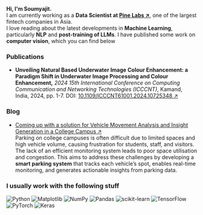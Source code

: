 **Hi, I'm Soumyajit.**  
I am currently working as a **Data Scientist at [Pine Labs ↗](https://www.pinelabs.com/)**, one of the largest fintech companies in Asia.  
I love reading about the latest developments in **Machine Learning**, particularly **NLP** and **post-training of LLMs**.
I have published some work on **computer vision**, which you can find below

### Publications
- **Unveiling Natural Based Underwater Image Colour Enhancement: a Paradigm Shift in Underwater Image Processing and Colour Enhancement,**  *2024 15th International Conference on Computing Communication and Networking Technologies (ICCCNT)*, Kamand, India, 2024, pp. 1-7. DOI: [10.1109/ICCCNT61001.2024.10725348 ↗](https://ieeexplore.ieee.org/document/10725348)

### Blog
- [Coming up with a solution for Vehicle Movement Analysis and Insight Generation in a College Campus ↗](https://medium.com/@roysoumyajit/coming-up-with-a-solution-for-vehicle-movement-analysis-and-insight-generation-in-a-college-campus-b76aa7e84de0)  
  Parking on college campuses is often difficult due to limited spaces and high vehicle volume, causing frustration for students, staff, and visitors. The lack of an efficient monitoring system leads to poor space utilisation and congestion. This aims to address these challenges by developing a **smart parking system** that tracks each vehicle’s spot, enables real-time monitoring, and generates actionable insights from parking data.

### I usually work with the following stuff  
![Python](https://img.shields.io/badge/python-3670A0?style=flat&logo=python&logoColor=ffdd54)
![Matplotlib](https://img.shields.io/badge/Matplotlib-%23ffffff.svg?style=flat&logo=Matplotlib&logoColor=black)
![NumPy](https://img.shields.io/badge/numpy-%23013243.svg?style=flat&logo=numpy&logoColor=white)
![Pandas](https://img.shields.io/badge/pandas-%23150458.svg?style=flat&logo=pandas&logoColor=white)
![scikit-learn](https://img.shields.io/badge/scikit--learn-%23F7931E.svg?style=flat&logo=scikit-learn&logoColor=white)
![TensorFlow](https://img.shields.io/badge/TensorFlow-%23FF6F00.svg?style=flat&logo=TensorFlow&logoColor=white)
![PyTorch](https://img.shields.io/badge/PyTorch-%23EE4C2C.svg?style=flat&logo=PyTorch&logoColor=white)
![Keras](https://img.shields.io/badge/Keras-%23D00000.svg?style=flat&logo=Keras&logoColor=white)
